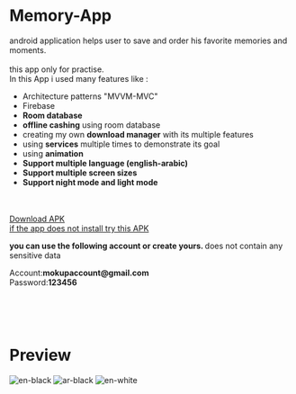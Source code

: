 # Memory-App
android application helps user to save and order his favorite memories and moments.
</br>
</br>
 this app only for practise.</br>
 In this App i used many features like :
<ul>
  <li>Architecture patterns "MVVM-MVC"</li>
  <li>Firebase</li>
  <li><b>Room database</b></li>
  <li><b>offline cashing</b> using room database</li>
  <li>creating my own <b>download manager</b> with its multiple features</li>
  <li>using <b>services</b> multiple times to demonstrate its goal</li>
  <li>using <b>animation</b> </li>
  <li><b>Support multiple language (english-arabic)</b></li>
  <li><b>Support multiple screen sizes</b></li>
  <li><b>Support night mode and light mode</b></li>
  </ul>
</br>
</br>
<a href="https://www.mediafire.com/file/i6qknco3wb4arqj/Memory_App.apk/file">Download APK</a>
</br>
<a href="https://www.mediafire.com/file/umyl8fz89vxxzl9/Memory-App.apk/file">if the app does not install try this APK</a>
</br>
<p><b>you can use the following account or create yours. </b>does not contain any sensitive data<p>
<P>Account:<b>mokupaccount@gmail.com</b> </br>Password:<b>123456</b></P>

</br>
</br>

</br>


<H1>Preview</H1>

![en-black](https://user-images.githubusercontent.com/48160574/131568804-be613d68-031d-400e-b1b7-f20895011e5e.PNG)
![ar-black](https://user-images.githubusercontent.com/48160574/131960386-249276c8-acbf-4c31-bb92-5742ae1d91b9.png)
![en-white](https://user-images.githubusercontent.com/48160574/131568775-88760de9-c113-44a3-9b6d-1ff4c1512d9b.PNG)






